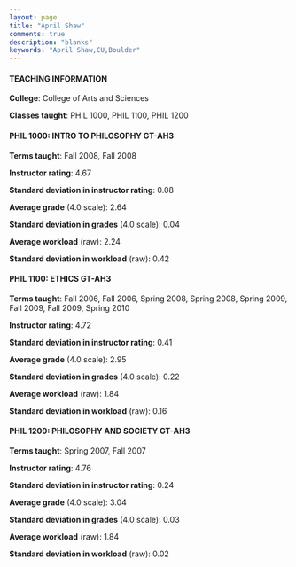 ```yaml
---
layout: page
title: "April Shaw" 
comments: true
description: "blanks"
keywords: "April Shaw,CU,Boulder"
---
```

<head>
<script src="https://ajax.googleapis.com/ajax/libs/jquery/2.1.3/jquery.min.js"></script>
<script src="https://dl.dropboxusercontent.com/s/pc42nxpaw1ea4o9/highcharts.js?dl=0"></script>
<!-- <script src="../assets/js/highcharts.js"></script> -->
<style type="text/css">@font-face {
	font-family: "Bebas Neue";
	src: url(https://www.filehosting.org/file/details/544349/BebasNeue Regular.otf) format("opentype");
	}
	h1.Bebas { 
		font-family: "Bebas Neue", Verdana, Tahoma;
	}
</style>
</head>
	   
#### TEACHING INFORMATION

**College**: College of Arts and Sciences

**Classes taught**: PHIL 1000, PHIL 1100, PHIL 1200

#### PHIL 1000: INTRO TO PHILOSOPHY GT-AH3

**Terms taught**: Fall 2008, Fall 2008

**Instructor rating**: 4.67

**Standard deviation in instructor rating**: 0.08

**Average grade** (4.0 scale): 2.64

**Standard deviation in grades** (4.0 scale): 0.04

**Average workload** (raw): 2.24

**Standard deviation in workload** (raw): 0.42

#### PHIL 1100: ETHICS GT-AH3

**Terms taught**: Fall 2006, Fall 2006, Spring 2008, Spring 2008, Spring 2009, Fall 2009, Fall 2009, Spring 2010

**Instructor rating**: 4.72

**Standard deviation in instructor rating**: 0.41

**Average grade** (4.0 scale): 2.95

**Standard deviation in grades** (4.0 scale): 0.22

**Average workload** (raw): 1.84

**Standard deviation in workload** (raw): 0.16

#### PHIL 1200: PHILOSOPHY AND SOCIETY GT-AH3

**Terms taught**: Spring 2007, Fall 2007

**Instructor rating**: 4.76

**Standard deviation in instructor rating**: 0.24

**Average grade** (4.0 scale): 3.04

**Standard deviation in grades** (4.0 scale): 0.03

**Average workload** (raw): 1.84

**Standard deviation in workload** (raw): 0.02

